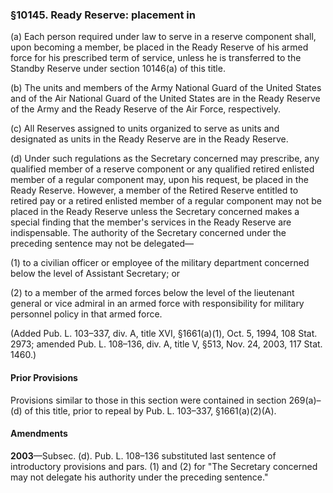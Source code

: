 ### §10145. Ready Reserve: placement in ###

(a) Each person required under law to serve in a reserve component shall, upon becoming a member, be placed in the Ready Reserve of his armed force for his prescribed term of service, unless he is transferred to the Standby Reserve under section 10146(a) of this title.

(b) The units and members of the Army National Guard of the United States and of the Air National Guard of the United States are in the Ready Reserve of the Army and the Ready Reserve of the Air Force, respectively.

(c) All Reserves assigned to units organized to serve as units and designated as units in the Ready Reserve are in the Ready Reserve.

(d) Under such regulations as the Secretary concerned may prescribe, any qualified member of a reserve component or any qualified retired enlisted member of a regular component may, upon his request, be placed in the Ready Reserve. However, a member of the Retired Reserve entitled to retired pay or a retired enlisted member of a regular component may not be placed in the Ready Reserve unless the Secretary concerned makes a special finding that the member's services in the Ready Reserve are indispensable. The authority of the Secretary concerned under the preceding sentence may not be delegated—

(1) to a civilian officer or employee of the military department concerned below the level of Assistant Secretary; or

(2) to a member of the armed forces below the level of the lieutenant general or vice admiral in an armed force with responsibility for military personnel policy in that armed force.

(Added Pub. L. 103–337, div. A, title XVI, §1661(a)(1), Oct. 5, 1994, 108 Stat. 2973; amended Pub. L. 108–136, div. A, title V, §513, Nov. 24, 2003, 117 Stat. 1460.)

#### Prior Provisions ####

Provisions similar to those in this section were contained in section 269(a)–(d) of this title, prior to repeal by Pub. L. 103–337, §1661(a)(2)(A).

#### Amendments ####

**2003**—Subsec. (d). Pub. L. 108–136 substituted last sentence of introductory provisions and pars. (1) and (2) for "The Secretary concerned may not delegate his authority under the preceding sentence."